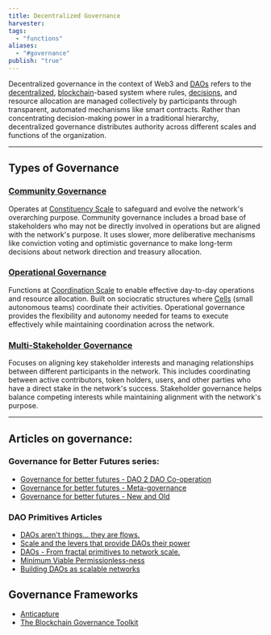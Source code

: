 ```yaml
---
title: Decentralized Governance
harvester: 
tags:
  - "functions"
aliases:
  - "#governance"
publish: "true"
---
```


Decentralized governance in the context of Web3 and [DAOs](tags/daos.md) refers to the [decentralized](tags/decentralization.md), [blockchain](tags/blockchain.md)-based system where rules, [decisions](tags/decisions.md), and resource allocation are managed collectively by participants through transparent, automated mechanisms like smart contracts. Rather than concentrating decision-making power in a traditional hierarchy, decentralized governance distributes authority across different scales and functions of the organization.

---

## Types of Governance

### [Community Governance](artifacts/patterns/community-governance.md)

Operates at [Constituency Scale](tags/groups/scale/Constituency%20Scale.md) to safeguard and evolve the network's overarching purpose. Community governance includes a broad base of stakeholders who may not be directly involved in operations but are aligned with the network's purpose. It uses slower, more deliberative mechanisms like conviction voting and optimistic governance to make long-term decisions about network direction and treasury allocation.

### [Operational Governance](artifacts/patterns/operational-governance.md)

Functions at [Coordination Scale](tags/groups/scale/Coordination%20Scale.md) to enable effective day-to-day operations and resource allocation. Built on sociocratic structures where [Cells](test-pattern.md) (small autonomous teams) coordinate their activities. Operational governance provides the flexibility and autonomy needed for teams to execute effectively while maintaining coordination across the network.

### [Multi-Stakeholder Governance](multistakeholder-governance.md)

Focuses on aligning key stakeholder interests and managing relationships between different participants in the network. This includes coordinating between active contributors, token holders, users, and other parties who have a direct stake in the network's success. Stakeholder governance helps balance competing interests while maintaining alignment with the network's purpose.

---

## Articles on governance:

### Governance for Better Futures series:

- [Governance for better futures - DAO 2 DAO Co-operation](artifacts/articles/governance-for-better-futures%201/Governance%20for%20better%20futures%20-%20DAO%202%20DAO%20Co-operation.md)
- [Governance for better futures - Meta-governance](artifacts/articles/governance-for-better-futures%201/Governance%20for%20better%20futures%20-%20Meta-governance.md)
- [Governance for better futures - New and Old](artifacts/articles/governance-for-better-futures%201/Governance%20for%20better%20futures%20-%20New%20and%20Old.md)

### DAO Primitives Articles

- [DAOs aren't things... they are flows.](artifacts/articles/network-evolution%201/DAOs%20aren't%20things...%20they%20are%20flows..md)
-  [Scale and the levers that provide DAOs their power](artifacts/articles/network-evolution%201/Scale%20and%20the%20levers%20that%20provide%20DAOs%20their%20power.md)
-  [DAOs - From fractal primitives to network scale.](artifacts/articles/network-evolution%201/DAOs%20-%20From%20fractal%20primitives%20to%20network%20scale..md)
-  [Minimum Viable Permissionless-ness](artifacts/articles/network-evolution%201/Minimum%20Viable%20Permissionless-ness.md)
-  [Building DAOs as scalable networks](artifacts/articles/network-evolution%201/Building%20DAOs%20as%20scalable%20networks.md)


## Governance Frameworks

- [Anticapture](Anticapture.md)
- [The Blockchain Governance Toolkit](notes/links/to-review/The%20Blockchain%20Governance%20Toolkit.md)